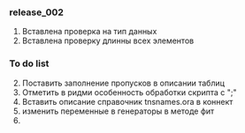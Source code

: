 ### release_002
1. Вставлена проверка на тип данных
2. Вставлена проверку длинны всех элементов

### To do list
2. Поставить заполнение пропусков в описании таблиц
3. Отметить в ридми особенность обработки скрипта с ";"
4. Вставить описание справочник tnsnames.ora в коннект
5. изменить переменные в генераторы в методе фит
6. 